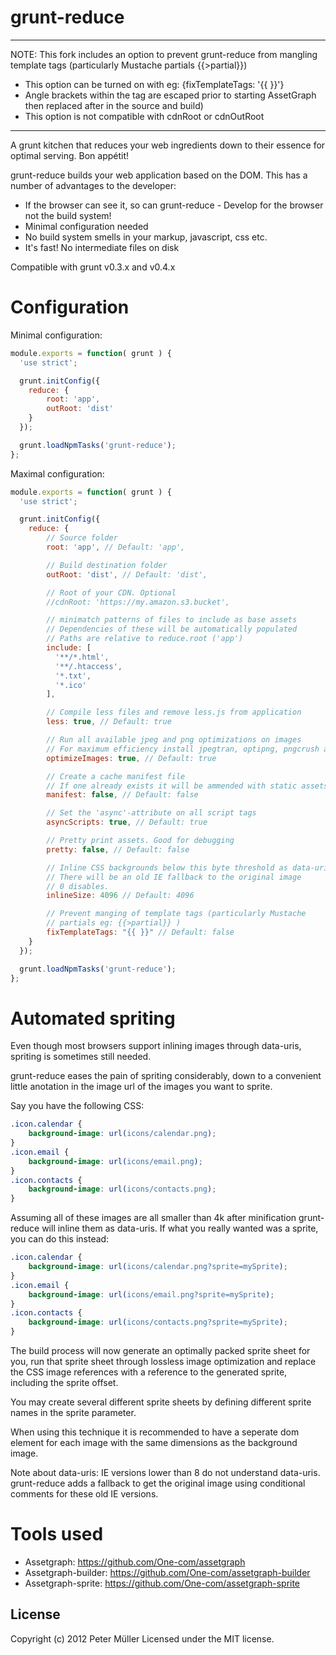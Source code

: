 # grunt-reduce

---
NOTE: This fork includes an option to prevent grunt-reduce from mangling template tags (particularly Mustache partials {{>partial}})

* This option can be turned on with eg: {fixTemplateTags: '{{ }}'}
* Angle brackets within the tag are escaped prior to starting AssetGraph then replaced after in the source and build)
* This option is not compatible with cdnRoot or cdnOutRoot

---

A grunt kitchen that reduces your web ingredients down to their essence for optimal serving. Bon appétit!

grunt-reduce builds your web application based on the DOM.
This has a number of advantages to the developer:
* If the browser can see it, so can grunt-reduce - Develop for the browser not the build system!
* Minimal configuration needed
* No build system smells in your markup, javascript, css etc.
* It's fast! No intermediate files on disk

Compatible with grunt v0.3.x and v0.4.x

# Configuration

Minimal configuration:
``` javascript
module.exports = function( grunt ) {
  'use strict';

  grunt.initConfig({
    reduce: {
        root: 'app',
        outRoot: 'dist'
    }
  });

  grunt.loadNpmTasks('grunt-reduce');
};
```

Maximal configuration:
``` javascript
module.exports = function( grunt ) {
  'use strict';

  grunt.initConfig({
    reduce: {
        // Source folder
        root: 'app', // Default: 'app',

        // Build destination folder
        outRoot: 'dist', // Default: 'dist',

        // Root of your CDN. Optional
        //cdnRoot: 'https://my.amazon.s3.bucket',

        // minimatch patterns of files to include as base assets
        // Dependencies of these will be automatically populated
        // Paths are relative to reduce.root ('app')
        include: [
          '**/*.html',
          '**/.htaccess',
          '*.txt',
          '*.ico'
        ],

        // Compile less files and remove less.js from application
        less: true, // Default: true

        // Run all available jpeg and png optimizations on images
        // For maximum efficiency install jpegtran, optipng, pngcrush and pngquant
        optimizeImages: true, // Default: true

        // Create a cache manifest file
        // If one already exists it will be ammended with static assets
        manifest: false, // Default: false

        // Set the 'async'-attribute on all script tags
        asyncScripts: true, // Default: true

        // Pretty print assets. Good for debugging
        pretty: false, // Default: false

        // Inline CSS backgrounds below this byte threshold as data-uris
        // There will be an old IE fallback to the original image
        // 0 disables.
        inlineSize: 4096 // Default: 4096

        // Prevent manging of template tags (particularly Mustache
        // partials eg: {{>partial}} )
        fixTemplateTags: "{{ }}" // Default: false
    }
  });

  grunt.loadNpmTasks('grunt-reduce');
};
```

# Automated spriting
Even though most browsers support inlining images through data-uris, spriting is sometimes still needed.

grunt-reduce eases the pain of spriting considerably, down to a convenient little anotation in the image url of the images you want to sprite.

Say you have the following CSS:
``` CSS
.icon.calendar {
    background-image: url(icons/calendar.png);
}
.icon.email {
    background-image: url(icons/email.png);
}
.icon.contacts {
    background-image: url(icons/contacts.png);
}
```

Assuming all of these images are all smaller than 4k after minification grunt-reduce will inline them as data-uris. If what you really wanted was a sprite, you can do this instead:

``` CSS
.icon.calendar {
    background-image: url(icons/calendar.png?sprite=mySprite);
}
.icon.email {
    background-image: url(icons/email.png?sprite=mySprite);
}
.icon.contacts {
    background-image: url(icons/contacts.png?sprite=mySprite);
}
```

The build process will now generate an optimally packed sprite sheet for you, run that sprite sheet through lossless image optimization and replace the CSS image references with a reference to the generated sprite, including the sprite offset.

You may create several different sprite sheets by defining different sprite names in the sprite parameter.

When using this technique it is recommended to have a seperate dom element for each image with the same dimensions as the background image.

Note about data-uris: IE versions lower than 8 do not understand data-uris. grunt-reduce adds a fallback to get the original image using conditional comments for these old IE versions.


# Tools used
* Assetgraph: https://github.com/One-com/assetgraph
* Assetgraph-builder: https://github.com/One-com/assetgraph-builder
* Assetgraph-sprite: https://github.com/One-com/assetgraph-sprite


## License
Copyright (c) 2012 Peter Müller
Licensed under the MIT license.
